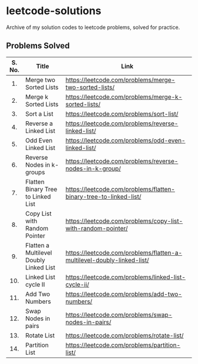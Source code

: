 # leetcode-solutions
Archive of my solution codes to leetcode problems, solved for practice.

## Problems Solved
|S. No.|Title|Link|
|:-:|-|-|
|1.| Merge two Sorted Lists |https://leetcode.com/problems/merge-two-sorted-lists/|
|2.| Merge k Sorted Lists |https://leetcode.com/problems/merge-k-sorted-lists/|
|3.| Sort a List |https://leetcode.com/problems/sort-list/|
|4.| Reverse a Linked List |https://leetcode.com/problems/reverse-linked-list/|
|5.| Odd Even Linked List |https://leetcode.com/problems/odd-even-linked-list/|
|6.| Reverse Nodes in k-groups |https://leetcode.com/problems/reverse-nodes-in-k-group/|
|7.| Flatten Binary Tree to Linked List |https://leetcode.com/problems/flatten-binary-tree-to-linked-list/|
|8.| Copy List with Random Pointer |https://leetcode.com/problems/copy-list-with-random-pointer/|
|9.| Flatten a Multilevel Doubly Linked List |https://leetcode.com/problems/flatten-a-multilevel-doubly-linked-list/|
|10.| Linked List cycle II |https://leetcode.com/problems/linked-list-cycle-ii/|
|11.| Add Two Numbers |https://leetcode.com/problems/add-two-numbers/|
|12.| Swap Nodes in pairs |https://leetcode.com/problems/swap-nodes-in-pairs/|
|13.| Rotate List |https://leetcode.com/problems/rotate-list/|
|14.| Partition List |https://leetcode.com/problems/partition-list/|
